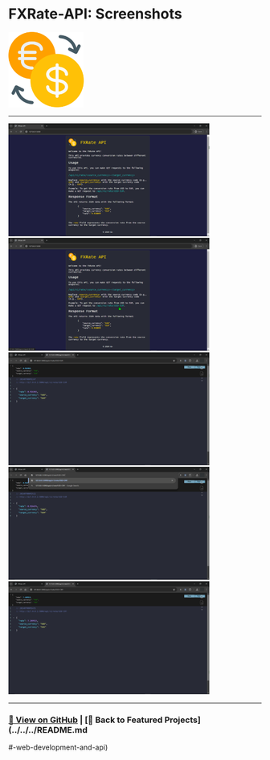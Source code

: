 # FXRate-API: Screenshots 

<img src="FXRate-API-1.png" alt="FXRate-API_logo" width="150">

---

<a href="FXRate-API-2.png"><img src="FXRate-API-2.png" width="400"></a>
<a href="FXRate-API-3.png"><img src="FXRate-API-3.png" width="400"></a>
<a href="FXRate-API-4.png"><img src="FXRate-API-4.png" width="400"></a>
<a href="FXRate-API-5.png"><img src="FXRate-API-5.png" width="400"></a>
<a href="FXRate-API-6.png"><img src="FXRate-API-6.png" width="400"></a>

---

### [🔗 View on GitHub](https://github.com/emads22/FXRate-API) | [🔗 Back to Featured Projects](../../../README.md
#-web-development-and-api)
